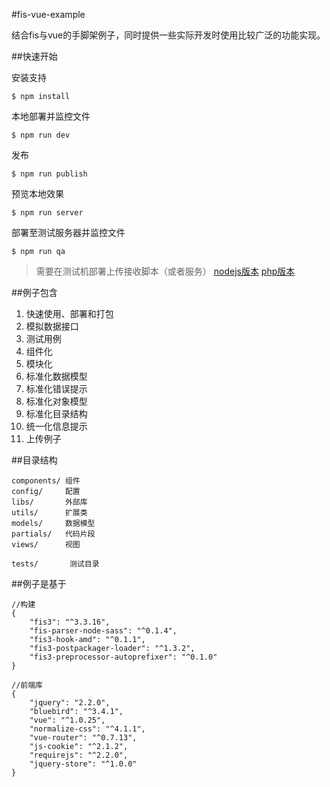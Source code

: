 #fis-vue-example

结合fis与vue的手脚架例子，同时提供一些实际开发时使用比较广泛的功能实现。


##快速开始

安装支持
```
$ npm install
```

本地部署并监控文件
```
$ npm run dev
```

发布
```
$ npm run publish
```

预览本地效果
```
$ npm run server
```


部署至测试服务器并监控文件
```
$ npm run qa
```
> 需要在测试机部署上传接收脚本（或者服务）
> [nodejs版本](https://github.com/fex-team/receiver)
> [php版本](https://github.com/fex-team/fis-command-release/blob/master/tools/receiver.php)



##例子包含

1. 快速使用、部署和打包
2. 模拟数据接口
3. 测试用例
4. 组件化
5. 模块化
6. 标准化数据模型
7. 标准化错误提示
8. 标准化对象模型
9. 标准化目录结构
10. 统一化信息提示
11. 上传例子


##目录结构

```
components/ 组件
config/     配置
libs/       外部库
utils/      扩展类
models/     数据模型
partials/   代码片段
views/      视图

tests/       测试目录
```


##例子是基于
```
//构建
{
    "fis3": "^3.3.16",
    "fis-parser-node-sass": "^0.1.4",
    "fis3-hook-amd": "^0.1.1",
    "fis3-postpackager-loader": "^1.3.2",
    "fis3-preprocessor-autoprefixer": "^0.1.0"
}

//前端库
{
    "jquery": "2.2.0",
    "bluebird": "^3.4.1",
    "vue": "^1.0.25",
    "normalize-css": "^4.1.1",
    "vue-router": "^0.7.13",
    "js-cookie": "^2.1.2",
    "requirejs": "^2.2.0",
    "jquery-store": "^1.0.0"
}
```
